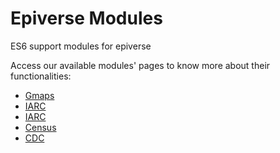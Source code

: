 # Epiverse Modules
ES6 support modules for epiverse

Access our available modules' pages to know more about their functionalities:
- [Gmaps](https://epiverse.github.io/modules/gmaps/)
- [IARC](https://epiverse.github.io/modules/iarc/)
- [IARC](https://epiverse.github.io/modules/iarc-monographs/)
- [Census](https://epiverse.github.io/modules/census/)
- [CDC](https://epiverse.github.io/modules/cdc/)
